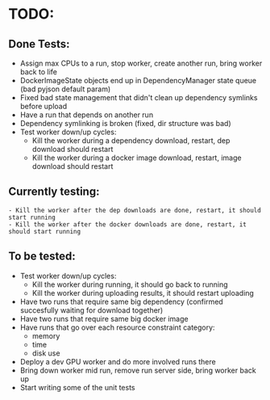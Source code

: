 # TODO:
## Done Tests:
  - Assign max CPUs to a run, stop worker, create another run, bring worker back to life
  - DockerImageState objects end up in DependencyManager state queue (bad pyjson default param)
  - Fixed bad state management that didn't clean up dependency symlinks before upload
  - Have a run that depends on another run
  - Dependency symlinking is broken (fixed, dir structure was bad)
  - Test worker down/up cycles:
    - Kill the worker during a dependency download, restart, dep download should restart
    - Kill the worker during a docker image download, restart, image download should restart

## Currently testing:
    - Kill the worker after the dep downloads are done, restart, it should start running
    - Kill the worker after the docker downloads are done, restart, it should start running

## To be tested:
  - Test worker down/up cycles:
    - Kill the worker during running, it should go back to running
    - Kill the worker during uploading results, it should restart uploading
  - Have two runs that require same big dependency (confirmed succesfully waiting for download together)
  - Have two runs that require same big docker image
  - Have runs that go over each resource constraint category:
    - memory
    - time
    - disk use
  - Deploy a dev GPU worker and do more involved runs there
  - Bring down worker mid run, remove run server side, bring worker back up
  - Start writing some of the unit tests
